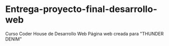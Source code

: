 # Entrega-proyecto-final-desarrollo-web
Curso Coder House de Desarrollo Web
Página web creada para "THUNDER DENIM"
